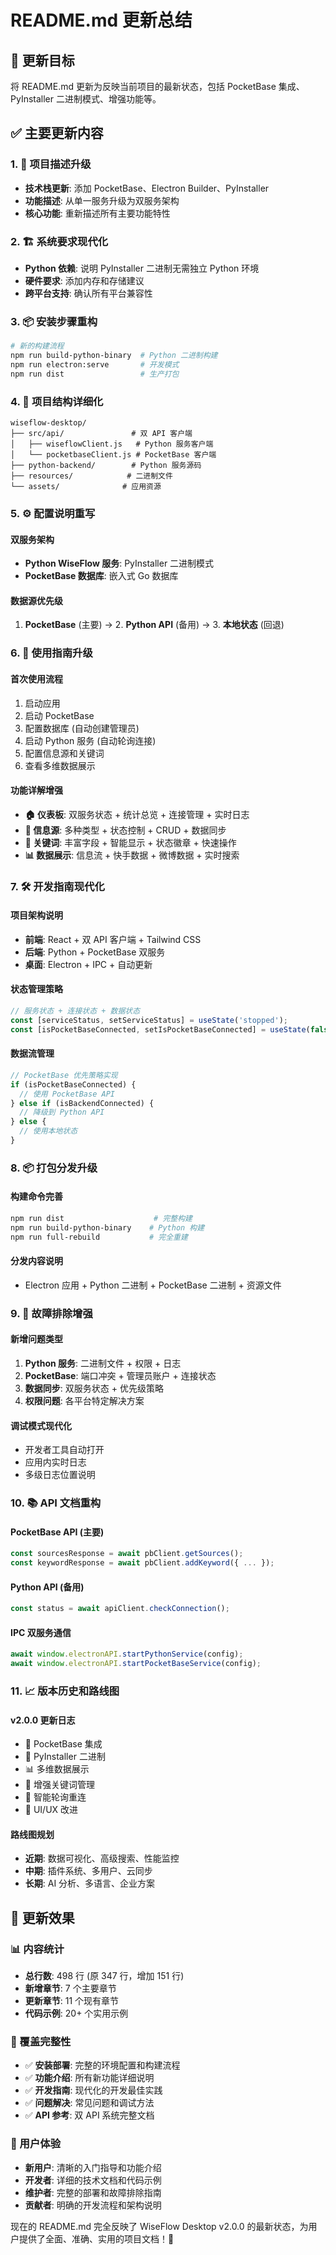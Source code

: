 # README.md 更新总结

## 🎯 更新目标
将 README.md 更新为反映当前项目的最新状态，包括 PocketBase 集成、PyInstaller 二进制模式、增强功能等。

## ✅ 主要更新内容

### 1. 📝 **项目描述升级**
- **技术栈更新**: 添加 PocketBase、Electron Builder、PyInstaller
- **功能描述**: 从单一服务升级为双服务架构
- **核心功能**: 重新描述所有主要功能特性

### 2. 🏗️ **系统要求现代化**
- **Python 依赖**: 说明 PyInstaller 二进制无需独立 Python 环境
- **硬件要求**: 添加内存和存储建议
- **跨平台支持**: 确认所有平台兼容性

### 3. 📦 **安装步骤重构**
```bash
# 新的构建流程
npm run build-python-binary  # Python 二进制构建
npm run electron:serve       # 开发模式
npm run dist                 # 生产打包
```

### 4. 📂 **项目结构详细化**
```
wiseflow-desktop/
├── src/api/               # 双 API 客户端
│   ├── wiseflowClient.js   # Python 服务客户端
│   └── pocketbaseClient.js # PocketBase 客户端
├── python-backend/        # Python 服务源码
├── resources/            # 二进制文件
└── assets/              # 应用资源
```

### 5. ⚙️ **配置说明重写**

#### 双服务架构
- **Python WiseFlow 服务**: PyInstaller 二进制模式
- **PocketBase 数据库**: 嵌入式 Go 数据库

#### 数据源优先级
1. **PocketBase** (主要) → 2. **Python API** (备用) → 3. **本地状态** (回退)

### 6. 📖 **使用指南升级**

#### 首次使用流程
1. 启动应用
2. 启动 PocketBase
3. 配置数据库 (自动创建管理员)
4. 启动 Python 服务 (自动轮询连接)
5. 配置信息源和关键词
6. 查看多维数据展示

#### 功能详解增强
- **🏠 仪表板**: 双服务状态 + 统计总览 + 连接管理 + 实时日志
- **📡 信息源**: 多种类型 + 状态控制 + CRUD + 数据同步
- **🎯 关键词**: 丰富字段 + 智能显示 + 状态徽章 + 快速操作
- **📊 数据展示**: 信息流 + 快手数据 + 微博数据 + 实时搜索

### 7. 🛠️ **开发指南现代化**

#### 项目架构说明
- **前端**: React + 双 API 客户端 + Tailwind CSS
- **后端**: Python + PocketBase 双服务
- **桌面**: Electron + IPC + 自动更新

#### 状态管理策略
```javascript
// 服务状态 + 连接状态 + 数据状态
const [serviceStatus, setServiceStatus] = useState('stopped');
const [isPocketBaseConnected, setIsPocketBaseConnected] = useState(false);
```

#### 数据流管理
```javascript
// PocketBase 优先策略实现
if (isPocketBaseConnected) {
  // 使用 PocketBase API
} else if (isBackendConnected) {
  // 降级到 Python API  
} else {
  // 使用本地状态
}
```

### 8. 📦 **打包分发升级**

#### 构建命令完善
```bash
npm run dist                    # 完整构建
npm run build-python-binary    # Python 构建
npm run full-rebuild           # 完全重建
```

#### 分发内容说明
- Electron 应用 + Python 二进制 + PocketBase 二进制 + 资源文件

### 9. 🔧 **故障排除增强**

#### 新增问题类型
1. **Python 服务**: 二进制文件 + 权限 + 日志
2. **PocketBase**: 端口冲突 + 管理员账户 + 连接状态
3. **数据同步**: 双服务状态 + 优先级策略
4. **权限问题**: 各平台特定解决方案

#### 调试模式现代化
- 开发者工具自动打开
- 应用内实时日志
- 多级日志位置说明

### 10. 📚 **API 文档重构**

#### PocketBase API (主要)
```javascript
const sourcesResponse = await pbClient.getSources();
const keywordResponse = await pbClient.addKeyword({ ... });
```

#### Python API (备用)
```javascript
const status = await apiClient.checkConnection();
```

#### IPC 双服务通信
```javascript
await window.electronAPI.startPythonService(config);
await window.electronAPI.startPocketBaseService(config);
```

### 11. 📈 **版本历史和路线图**

#### v2.0.0 更新日志
- 🚀 PocketBase 集成
- 🔧 PyInstaller 二进制
- 📊 多维数据展示
- 🎯 增强关键词管理
- 🔄 智能轮询重连
- 🎨 UI/UX 改进

#### 路线图规划
- **近期**: 数据可视化、高级搜索、性能监控
- **中期**: 插件系统、多用户、云同步
- **长期**: AI 分析、多语言、企业方案

## 🎉 更新效果

### 📊 内容统计
- **总行数**: 498 行 (原 347 行，增加 151 行)
- **新增章节**: 7 个主要章节
- **更新章节**: 11 个现有章节
- **代码示例**: 20+ 个实用示例

### 🎯 覆盖完整性
- ✅ **安装部署**: 完整的环境配置和构建流程
- ✅ **功能介绍**: 所有新功能详细说明
- ✅ **开发指南**: 现代化的开发最佳实践
- ✅ **问题解决**: 常见问题和调试方法
- ✅ **API 参考**: 双 API 系统完整文档

### 📖 用户体验
- **新用户**: 清晰的入门指导和功能介绍
- **开发者**: 详细的技术文档和代码示例
- **维护者**: 完整的部署和故障排除指南
- **贡献者**: 明确的开发流程和架构说明

现在的 README.md 完全反映了 WiseFlow Desktop v2.0.0 的最新状态，为用户提供了全面、准确、实用的项目文档！🚀